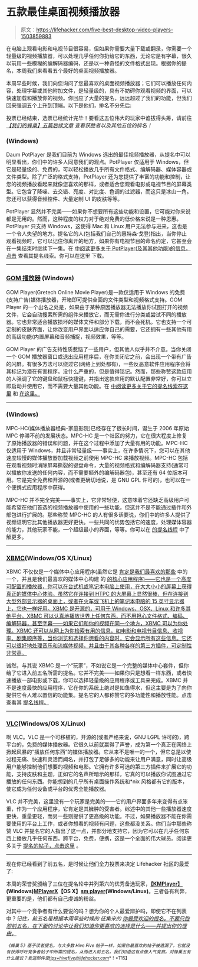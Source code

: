 # 五款最佳桌面视频播放器

> 原文：<https://lifehacker.com/five-best-desktop-video-players-1503859883>

在电脑上观看电影和电视节目很容易，但如果你需要大量下载或翻录，你需要一个轻量级的视频播放器，可以处理几乎任何你扔给它的东西，无论它是有字幕，很久以前用一些模糊的编解码器编码，还是以一种奇怪的文件格式出现。根据你的提名，本周我们来看看五个最好的桌面视频播放器。



本周早些时候，我们向您询问了您最喜欢的桌面视频播放器；它们可以播放任何内容，处理字幕或其他附加文件，是轻量级的，具有不妨碍你观看视频的界面，可以快速加载和播放你的视频。你回应了大量的提名，远远超过了我们的功能，但我们回来强调五个上升到顶端。以下是他们，排名不分先后:

投票已经结束，选票已经统计完毕！要看这五位伟大的玩家中谁拔得头筹，请前往 [*【我们的蜂巢】五篇后续文章*](https://lifehacker.com/most-popular-desktop-video-player-vlc-1506086048) *查看获胜者以及其他五位的排名！*

### (Windows)

Daum PotPlayer 是我们目前为 Windows 选出的最佳视频播放器，从提名中可以明显看出，你们中的许多人同意我们的观点。PotPlayer 仅适用于 Windows，但它是轻量级的、免费的，可以轻松播放几乎所有文件格式、编解码器、媒体容器或文件类型。除了广泛的格式支持，PotPlayer 还为您提供了丰富的功能和控制，让您的视频播放看起来就像您喜欢的那样，或者适合您观看电影或电视节目的屏幕类型。它包含了降噪、去交错、亮度、对比度、色调的过滤器，而这只是冰山一角。您还可以获得音频控件、大量定制 UI 的皮肤等等。

PotPlayer 显然并不完美——如果你不想要所有这些功能和设置，它可能对你来说都是无用的。然而，这种程度的权力对于绝对免费的低价格来说是一种恩惠。PotPlayer 只支持 Windows，这使得 Mac 和 Linux 用户无法参与进来，这也是一个令人失望的地方。提名它的人(包括我们自己的惠特森·戈登)指出，当你停止观看视频时，它可以记住你离开的地方，如果你有电视节目的命名约定，它甚至会在一集结束时继续下一集。在 [中阅读更多关于 PotPlayer(及其其他功能)的信息，点击](https://lifehacker.com/1502826822) 查看其提名线索。你可以在这里 下载。

* * *

### [GOM 播放器](http://player.gomlab.com/eng/) (Windows)

GOM Player(Gretech Online Movie Player)是一款仅适用于 Windows 的免费(支持广告)媒体播放器，开箱即可提供全面的文件类型和视频格式支持。GOM Player 的一个出名之处是，如果由于某种原因播放器无法播放你试图打开的视频文件，它会自动搜索所需的组件来播放它，而无需你进行分类或尝试不同的播放器。它也非常适合播放损坏的媒体文件和部分下载，而不会死机。它也支持一个可定制的皮肤界面，让你改变用户界面以适应你自己的需要，它还拥有一些其他有用的高级功能(内置屏幕和音频捕捉，视频效果，等等。

GOM Player 的广告支持性质惹恼了一些用户，但其他人似乎并不介意。当你关闭一个 GOM 播放器窗口或退出应用程序后，在你关闭它之前，会出现一个带有广告的闪屏。有很多方法可以绕过它(网络上到处都有)，一些反恶意软件应用程序会将其标记为潜在有害程序。没什么严重的，但是值得铭记。然而，那些称赞这款应用的人强调了它的键盘和鼠标快捷键，并指出这款应用的默认配置非常好，你可以立即启动并使用它，而不需要大量其他功能。在 [中阅读更多关于它的提名线索在这里](https://lifehacker.com/1502820996) 和 [在这里。](http://lifehacker.com/vote-gom-player-why-its-the-most-useful-player-for-1503270481)

* * *

### (Windows)

MPC-HC(媒体播放器经典-家庭影院)已经存在了很长时间，诞生于 2006 年原始 MPC 停滞不前的发展状态。MPC-HC 是一个社区的努力，它在很大程度上修复了原始播放器的错误和问题，并在这个过程中添加了大量有用的功能。MPC-HC 仅适用于 Windows，并且非常轻量级——事实上，在许多情况下，您可以在其他速度较慢的媒体播放器加载视频之前使用 MPC-HC 来播放视频。MPC-HC 包括在观看视频时消除屏幕撕裂的键盘命令，大量的视频格式和编解码器支持(通常可以播放你发送的任何内容，而不需要额外的编解码器包)，甚至还有 64 位版本可用。它是完全免费和开源的(或者更确切地说，是 GNU GPL 许可的)，也可以在一个便携式应用程序中获得。

MPC-HC 并不完全完美——事实上，它非常轻便，这意味着它还缺乏高级用户可能希望在他们首选的视频播放器中使用的一些功能，但这并不是不能通过插件和外部包进行扩展的。那些称赞 MPC-HC 的人有很多话要说，你们中的许多人提供了视频证明它比其他播放器更好更快。一些共同的优势包括它的速度，处理媒体容器的能力，其他玩家不能，一个超级最小的界面，等等。你可以在 [的提名线程](https://lifehacker.com/1502810620) 中了解更多。

* * *

### [XBMC](http://xbmc.org/)(Windows/OS X/Linux)

XBMC 不仅仅是一个媒体中心应用程序(虽然它是 [肯定是我们最喜欢的那些](https://lifehacker.com/what-media-center-software-do-you-use-5897890) 中的一个，并且是我们最喜欢的媒体中心构建 的 [的核心应用程序)——它也是一个高度可配置的播放器，你可以在台式机或笔记本电脑上使用，在大大小小的屏幕上获得真正的媒体中心体验。虽然它在连接到 HTPC 的大屏幕上显然很棒，但在连接到大型外部显示器的桌面上，或者在火车或飞机上的笔记本电脑的 15 英寸显示器上，它也一样好用。XBMC 是开源的，可用于 Windows、OSX、Linux 和许多其他平台。XBMC 可以认真地播放世界上任何东西，而不用担心文件格式、编码、编解码器，甚至字幕——如果它们和你的视频在同一个地方，XBMC 可以为你处理。XBMC 还可以从网上为你检索有用的信息，如电影和电视节目信息、收视率、剧集顺序等，当你浏览和选择你想看的内容时，它会显示所有这些信息。它还可以很好地处理音乐和流媒体视频，并且由于其各种各样的第三方插件，可定制性非常高。](https://lifehacker.com/create-a-kickass-seamless-play-everything-media-cente-5900626)

诚然，与其说 XBMC 是一个“玩家”，不如说它是一个完整的媒体中心套件，但你给了它进入前五名所需的提名。它并不完美——如果你只是想看一样东西，或者快速播放一部电影或下载，你可以选择轻量级的应用程序或工具来完成。XBMC 并不是速度最快的应用程序，它在你的系统上绝对是如鱼得水，但这主要是为了向你提供它令人难以置信的功能集。提名它的人都称赞它的多功能性和播放性能。点击 查看其 [提名线程。](https://lifehacker.com/1502808858)

* * *

### [VLC](http://www.videolan.org/vlc/index.html)(Windows/OS X/Linux)

啊 VLC。VLC 是一个可移植的，开源的(或者严格来说，GNU LGPL 许可的)，跨平台的，免费的媒体播放器。它很久以前就赢得了声誉，成为第一个真正在网络上掀起风暴的“播放任何东西”的媒体播放器。它从来不是唯一的一个，但它总是以使过程无痛、快速和灵活而闻名，并打包了足够多的功能来让用户满意，同时让高级用户能够控制他们想要的视频和电影。它拥有许多可选的第三方插件来扩展它的功能，支持皮肤和主题，正如它的名声所暗示的那样，它真的可以播放你试图通过它播放的任何东西。你能想到的几乎所有桌面操作系统和*nix 风格都有它的版本，使它成为任何设备或平台的优秀全能播放器。

VLC 并不完美，这里没有一个玩家是完美的——它的用户界面多年来变得有点笨重，作为一个应用程序，它肯定是其臃肿的受害者。综述中的其他一些播放器速度更快，重量更轻，而另一些则提供了更高级的功能。不过，如果播放器不能在你需要使用的平台上工作，或者你想看的视频有问题，这些都没关系。你们当中那些称赞 VLC 并提名它的人指出了这一点，并部分地支持它，因为它可以在几乎任何东西上播放几乎任何东西。跨平台，免费，便携，这是一个全面的伟大球员。阅读更多关于 [提名的帖子，点击这里](https://lifehacker.com/1502796899) 。

* * *

现在你已经看到了前五名，是时候让他们全力投票来决定 Lifehacker 社区的最爱了:

本周的荣誉奖颁给了三位在提名轮中并列第六的优秀备选玩家，[**【KMPlayer】**](http://www.kmpmedia.net/)**(Windows)**[**MPlayerX**](http://mplayerx.org/)**【OS X】**[**sm player**](http://smplayer.sourceforge.net/)**(Windows/Linux)**。三者各有利弊，更重要的是，他们都有自己虔诚的粉丝。

对其中一个竞争者有什么要说的吗？想为你的个人最爱辩护吗，即使它不在列表中？*记住，前五名是根据本周早些时候的* *征集来的* [*你最受欢迎的提名。不要只抱怨前五名，在下面的讨论中让我们知道你更喜欢的选择是什么——并提出你的理由。*](https://lifehacker.com/whats-the-best-desktop-video-player-1502667603)

<small>*《蜂巢 5》基于读者提名。与大多数 Hive Five 帖子一样，如果你最喜欢的帖子被遗漏了，它就没有获得呼吁竞争者帖子中所需的提名，从而进入前五名。我们知道这有点像人气竞赛。对蜂巢五有什么建议？发送邮件至*</small>[<small>*tips+hivefive@lifehacker.com*</small>](mailto:tips+hivefive@lifehacker.com)<small>*！*T15】</small>